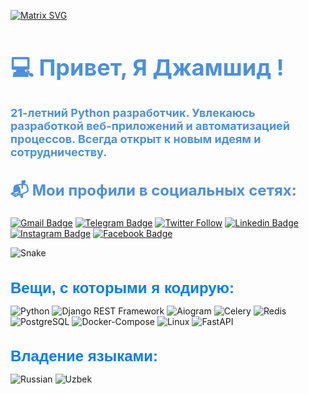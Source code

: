 [![Matrix SVG](https://raw.githubusercontent.com/rodrigograca31/rodrigograca31/master/matrix.svg)](https://www.youtube.com/watch?v=SDkAGkd4NLc)
<h1 style="font-size: 36px; color: #4a90e2;">💻 Привет, Я Джамшид !</h1>

<h2 style="font-size: 18px; color: #4a90e2;">21-летний Python разработчик. Увлекаюсь разработкой веб-приложений и
автоматизацией процессов. Всегда открыт к новым идеям и сотрудничеству.</h2>

<h2 style="font-size: 24px; color: #4a90e2;">📬 Мои профили в социальных сетях:</h2>

[![Gmail Badge](https://img.shields.io/badge/turgunovjamshid32@gmail.com-c14438?style=social&logo=Gmail&logoColor=red&link=mailto:turgunovjamshid32@gmail.com)](mailto:turgunovjamshid32@gmail.com)
[![Telegram Badge](https://img.shields.io/badge/-@secdeee1-grey?style=flat-square&logo=Telegram&logoColor=white&link=https://telegram.org/@secdeee1)](https://telegram.org/@secdeee1)
[![Twitter Follow](https://img.shields.io/twitter/follow/sriharikapu?style=social)](https://www.twitter.com/sriharikapu)
[![Linkedin Badge](https://img.shields.io/badge/-sriharikapu-blue?style=flat-square&logo=Linkedin&logoColor=white&link=https://www.linkedin.com/in/sriharikapu/)](https://www.linkedin.com/in/sriharikapu/)
[![Instagram Badge](https://img.shields.io/badge/-sriharikapu-purple?style=flat-square&logo=Instagram&logoColor=white&link=https://www.instagram.com/sriharikapu/)](https://www.instagram.com/sriharikapu/)
[![Facebook Badge](https://img.shields.io/badge/-sriharikapu-blue?style=flat-square&logo=Facebook&logoColor=white&link=https://www.facebook.com/officialsriharikapu)](https://www.facebook.com/officialsriharikapu)

![Snake](https://profile-readme-generator.com/assets/snake.svg)

<h3 style="color: #007bff; font-family: Arial, sans-serif; font-size: 24px; margin-bottom: 10px;">Вещи, с которыми я
кодирую:</h3>
<p>
  <img alt="Python" src="https://img.shields.io/badge/-Python-3776AB?style=flat-square&logo=python&logoColor=white" />
  <img alt="Django REST Framework" src="https://img.shields.io/badge/-Django_REST_Framework-092E20?style=flat-square&logo=django&logoColor=white" />
  <img alt="Aiogram" src="https://img.shields.io/badge/-AIOGram-007D9C?style=flat-square&logo=telegram&logoColor=white" />
   <img alt="Celery" src="https://img.shields.io/badge/-Celery-3E3D32?style=flat-square&logo=celery&logoColor=white" />
  <img alt="Redis" src="https://img.shields.io/badge/-Redis-DC382D?style=flat-square&logo=redis&logoColor=white" />
  <img alt="PostgreSQL" src="https://img.shields.io/badge/-PostgreSQL-4169E1?style=flat-square&logo=postgresql&logoColor=white" />
  <img alt="Docker-Compose" src="https://img.shields.io/badge/-Docker_Compose-2496ED?style=flat-square&logo=docker&logoColor=white" />
  <img alt="Linux" src="https://img.shields.io/badge/-Linux-FCC624?style=flat-square&logo=linux&logoColor=black" />
  <img alt="FastAPI" src="https://img.shields.io/badge/-FastAPI-009688?style=flat-square&logo=fastapi&logoColor=white" />
</p>



<h3 style="color: #007bff; font-family: Arial, sans-serif; font-size: 24px; margin-bottom: 10px;">Владение языками:</h3>
<p>
  <img alt="Russian" src="https://img.shields.io/badge/-Russian-blue?style=flat-square&logo=russian&logoColor=white" />
  <img alt="Uzbek" src="https://img.shields.io/badge/-Uzbek-blue?style=flat-square&logo=uzbek&logoColor=white" />
</p>
